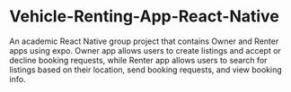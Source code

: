 # Vehicle-Renting-App-React-Native
 An academic React Native group project that contains Owner and Renter apps using expo. Owner app allows users to create listings and accept or decline booking requests, while Renter app allows users to search for listings based on their location, send booking requests, and view booking info.
